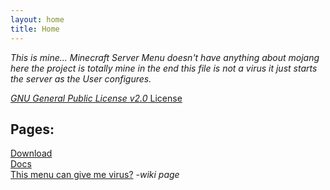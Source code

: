 ```yaml
---
layout: home
title: Home
---
```


<p><i>This is mine... Minecraft Server Menu doesn't have anything about mojang here the project is totally mine in the end this file is not a virus it just starts the server as the User configures.</i></p>

<a href="https://github.com/gabrielramires/MinecraftServerMenu/blob/master/LICENSE"><i>GNU General Public License v2.0</i> License</a>

<h2>Pages:</h2>

<a href="Download">Download</a>\
<a href="Docs">Docs</a>\
<a href="Redirect?page=https://github.com/gabrielramires/MinecraftServerMenu/wiki">This menu can give me virus?</a> <i>-wiki page</i>
